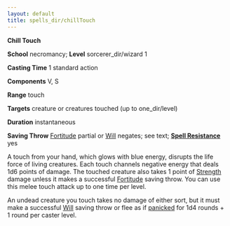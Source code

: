 ```yaml
---
layout: default
title: spells_dir/chillTouch
---
```

 **Chill Touch**

**School** necromancy; **Level** sorcerer_dir/wizard 1

**Casting Time** 1 standard action

**Components** V, S

**Range** touch

**Targets** creature or creatures touched (up to one_dir/level)

**Duration** instantaneous

**Saving Throw** [Fortitude](../../combat#_fortitude) partial or [Will](../../combat#_will) negates; see text; **[Spell Resistance](../../glossary#_spell-resistance)** yes

A touch from your hand, which glows with blue energy, disrupts the life force of living creatures. Each touch channels negative energy that deals 1d6 points of damage. The touched creature also takes 1 point of [Strength](../../gettingStarted#_strength) damage unless it makes a successful [Fortitude](../../combat#_fortitude) saving throw. You can use this melee touch attack up to one time per level.

An undead creature you touch takes no damage of either sort, but it must make a successful [Will](../../combat#_will) saving throw or flee as if [panicked](../../glossary#_panicked) for 1d4 rounds + 1 round per caster level.

